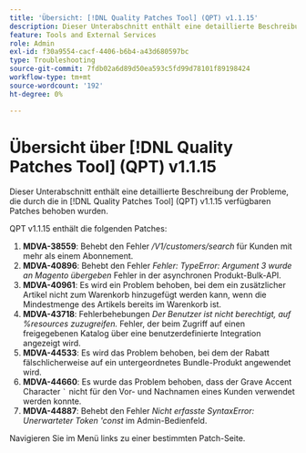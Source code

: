 ```yaml
---
title: 'Übersicht: [!DNL Quality Patches Tool] (QPT) v1.1.15'
description: Dieser Unterabschnitt enthält eine detaillierte Beschreibung der Probleme, die durch die in Version 1.1.15  [!DNL Quality Patches Tool]  Patches behoben wurden.
feature: Tools and External Services
role: Admin
exl-id: f30a9554-cacf-4406-b6b4-a43d680597bc
type: Troubleshooting
source-git-commit: 7fdb02a6d89d50ea593c5fd99d78101f89198424
workflow-type: tm+mt
source-wordcount: '192'
ht-degree: 0%

---
```


# Übersicht über [!DNL Quality Patches Tool] (QPT) v1.1.15

Dieser Unterabschnitt enthält eine detaillierte Beschreibung der Probleme, die durch die in [!DNL Quality Patches Tool] (QPT) v1.1.15 verfügbaren Patches behoben wurden.

QPT v1.1.15 enthält die folgenden Patches:

1. **MDVA-38559**: Behebt den Fehler */V1/customers/search* für Kunden mit mehr als einem Abonnement.
1. **MDVA-40896**: Behebt den Fehler *Fehler: TypeError: Argument 3 wurde an Magento übergeben* Fehler in der asynchronen Produkt-Bulk-API.
1. **MDVA-40961**: Es wird ein Problem behoben, bei dem ein zusätzlicher Artikel nicht zum Warenkorb hinzugefügt werden kann, wenn die Mindestmenge des Artikels bereits im Warenkorb ist.
1. **MDVA-43718**: Fehlerbehebungen *Der Benutzer ist nicht berechtigt, auf %resources zuzugreifen.* Fehler, der beim Zugriff auf einen freigegebenen Katalog über eine benutzerdefinierte Integration angezeigt wird.
1. **MDVA-44533**: Es wird das Problem behoben, bei dem der Rabatt fälschlicherweise auf ein untergeordnetes Bundle-Produkt angewendet wird.
1. **MDVA-44660**: Es wurde das Problem behoben, dass der Grave Accent Character ``` ` ``` nicht für den Vor- und Nachnamen eines Kunden verwendet werden konnte.
1. **MDVA-44887**: Behebt den Fehler *Nicht erfasste SyntaxError: Unerwarteter Token &#39;const* im Admin-Bedienfeld.

Navigieren Sie im Menü links zu einer bestimmten Patch-Seite.
